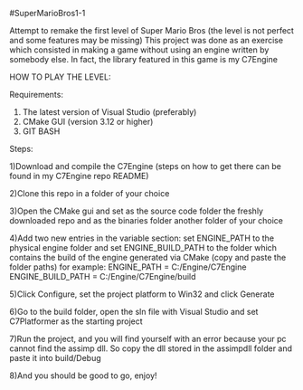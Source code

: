 #SuperMarioBros1-1

Attempt to remake the first level of Super Mario Bros (the level is not perfect and some features may be missing)
This project was done as an exercise which consisted in making a game without using an engine written by somebody else.
In fact, the library featured in this game is my C7Engine

HOW TO PLAY THE LEVEL:

Requirements:

1) The latest version of Visual Studio (preferably)
2) CMake GUI (version 3.12 or higher)
3) GIT BASH

Steps:



1)Download and compile the C7Engine (steps on how to get there can be found in my C7Engine repo README)



2)Clone this repo in a folder of your choice



3)Open the CMake gui and set as the source code folder the freshly downloaded repo and as the binaries folder
another folder of your choice



4)Add two new entries in the variable section: set ENGINE_PATH to the physical engine folder and set ENGINE_BUILD_PATH to
the folder which contains the build of the engine generated via CMake (copy and paste the folder paths)
for example:
ENGINE_PATH = C:/Engine/C7Engine
ENGINE_BUILD_PATH = C:/Engine/C7Engine/build



5)Click Configure, set the project platform to Win32 and click Generate



6)Go to the build folder, open the sln file with Visual Studio and set C7Platformer as the starting project



7)Run the project, and you will find yourself with an error because your pc cannot find the assimp dll. So copy the dll stored in the
	assimpdll folder and paste it into build/Debug



8)And you should be good to go, enjoy!
